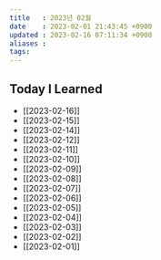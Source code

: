 ```yaml
---
title   : 2023년 02월
date    : 2023-02-01 21:43:45 +0900
updated : 2023-02-16 07:11:34 +0900
aliases : 
tags: 
---
```

## Today I Learned
- [[2023-02-16]]
- [[2023-02-15]]
- [[2023-02-14]]
- [[2023-02-12]]
- [[2023-02-11]]
- [[2023-02-10]]
- [[2023-02-09]]
- [[2023-02-08]]
- [[2023-02-07]]
- [[2023-02-06]]
- [[2023-02-05]]
- [[2023-02-04]]
- [[2023-02-03]]
- [[2023-02-02]]
- [[2023-02-01]]
